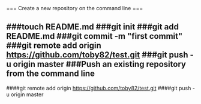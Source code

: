 <nowiki>
=== Create a new repository on the command line ===

###touch README.md
###git init
###git add README.md
###git commit -m "first commit"
###git remote add origin https://github.com/toby82/test.git
###git push -u origin master
###Push an existing repository from the command line
----------
####git remote add origin https://github.com/toby82/test.git
####git push -u origin master
</nowiki>
